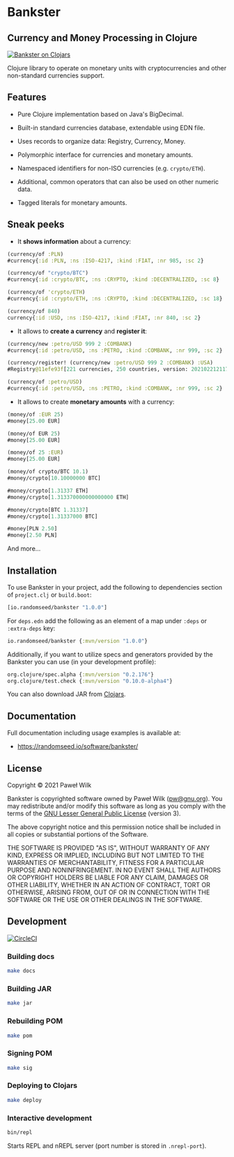 # Bankster
## Currency and Money Processing in Clojure

[![Bankster on Clojars](https://img.shields.io/clojars/v/io.randomseed/bankster.svg)](https://clojars.org/io.randomseed/bankster)

Clojure library to operate on monetary units with cryptocurrencies and other
non-standard currencies support.

## Features

* Pure Clojure implementation based on Java's BigDecimal.

* Built-in standard currencies database, extendable using EDN file.

* Uses records to organize data: Registry, Currency, Money.

* Polymorphic interface for currencies and monetary amounts.

* Namespaced identifiers for non-ISO currencies (e.g. `crypto/ETH`).

* Additional, common operators that can also be used on other numeric data.

* Tagged literals for monetary amounts.

## Sneak peeks

* It **shows information** about a currency:

```clojure
(currency/of :PLN)
#currency{:id :PLN, :ns :ISO-4217, :kind :FIAT, :nr 985, :sc 2}

(currency/of "crypto/BTC")
#currency{:id :crypto/BTC, :ns :CRYPTO, :kind :DECENTRALIZED, :sc 8}

(currency/of 'crypto/ETH)
#currency{:id :crypto/ETH, :ns :CRYPTO, :kind :DECENTRALIZED, :sc 18}

(currency/of 840)
currency{:id :USD, :ns :ISO-4217, :kind :FIAT, :nr 840, :sc 2}
```

* It allows to **create a currency** and **register it**:

```clojure
(currency/new :petro/USD 999 2 :COMBANK)
#currency{:id :petro/USD, :ns :PETRO, :kind :COMBANK, :nr 999, :sc 2}

(currency/register! (currency/new :petro/USD 999 2 :COMBANK) :USA)
#Registry@11efe93f[221 currencies, 250 countries, version: 2021022121170359]

(currency/of :petro/USD)
#currency{:id :petro/USD, :ns :PETRO, :kind :COMBANK, :nr 999, :sc 2}
```

* It allows to create **monetary amounts** with a currency:

``` clojure
(money/of :EUR 25)
#money[25.00 EUR]

(money/of EUR 25)
#money[25.00 EUR]

(money/of 25 :EUR)
#money[25.00 EUR]

(money/of crypto/BTC 10.1)
#money/crypto[10.10000000 BTC]

#money/crypto[1.31337 ETH]
#money/crypto[1.313370000000000000 ETH]

#money/crypto[BTC 1.31337]
#money/crypto[1.31337000 BTC]

#money[PLN 2.50]
#money[2.50 PLN]
```

And more…

## Installation

To use Bankster in your project, add the following to dependencies section of
`project.clj` or `build.boot`:

```clojure
[io.randomseed/bankster "1.0.0"]
```

For `deps.edn` add the following as an element of a map under `:deps` or
`:extra-deps` key:

```clojure
io.randomseed/bankster {:mvn/version "1.0.0"}
```

Additionally, if you want to utilize specs and generators provided by the Bankster
you can use (in your development profile):

```clojure
org.clojure/spec.alpha {:mvn/version "0.2.176"}
org.clojure/test.check {:mvn/version "0.10.0-alpha4"}
```

You can also download JAR from [Clojars](https://clojars.org/io.randomseed/bankster).

## Documentation

Full documentation including usage examples is available at:

* https://randomseed.io/software/bankster/

## License

Copyright © 2021 Paweł Wilk

Bankster is copyrighted software owned by Paweł Wilk (pw@gnu.org). You may
redistribute and/or modify this software as long as you comply with the terms of
the [GNU Lesser General Public License][LICENSE] (version 3).

The above copyright notice and this permission notice shall be included in all
copies or substantial portions of the Software.

THE SOFTWARE IS PROVIDED "AS IS", WITHOUT WARRANTY OF ANY KIND, EXPRESS OR
IMPLIED, INCLUDING BUT NOT LIMITED TO THE WARRANTIES OF MERCHANTABILITY, FITNESS
FOR A PARTICULAR PURPOSE AND NONINFRINGEMENT. IN NO EVENT SHALL THE AUTHORS OR
COPYRIGHT HOLDERS BE LIABLE FOR ANY CLAIM, DAMAGES OR OTHER LIABILITY, WHETHER
IN AN ACTION OF CONTRACT, TORT OR OTHERWISE, ARISING FROM, OUT OF OR IN
CONNECTION WITH THE SOFTWARE OR THE USE OR OTHER DEALINGS IN THE SOFTWARE.

## Development

[![CircleCI](https://circleci.com/gh/randomseed-io/bankster.svg?style=svg)](https://circleci.com/gh/randomseed-io/bankster)

### Building docs

```bash
make docs
```

### Building JAR

```bash
make jar
```

### Rebuilding POM

```bash
make pom
```

### Signing POM

```bash
make sig
```

### Deploying to Clojars

```bash
make deploy
```

### Interactive development

```bash
bin/repl
```

Starts REPL and nREPL server (port number is stored in `.nrepl-port`).

[LICENSE]:    https://github.com/randomseed-io/bankster/blob/master/LICENSE
